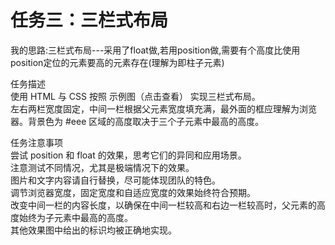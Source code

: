 # 任务三：三栏式布局
我的思路:三栏式布局---采用了float做,若用position做,需要有个高度比使用position定位的元素要高的元素存在(理解为即柱子元素)  

任务描述  
使用 HTML 与 CSS 按照 示例图（点击查看） 实现三栏式布局。  
左右两栏宽度固定，中间一栏根据父元素宽度填充满，最外面的框应理解为浏览器。背景色为 #eee 区域的高度取决于三个子元素中最高的高度。  

任务注意事项  
尝试 position 和 float 的效果，思考它们的异同和应用场景。  
注意测试不同情况，尤其是极端情况下的效果。  
图片和文字内容请自行替换，尽可能体现团队的特色。  
调节浏览器宽度，固定宽度和自适应宽度的效果始终符合预期。  
改变中间一栏的内容长度，以确保在中间一栏较高和右边一栏较高时，父元素的高度始终为子元素中最高的高度。  
其他效果图中给出的标识均被正确地实现。  
